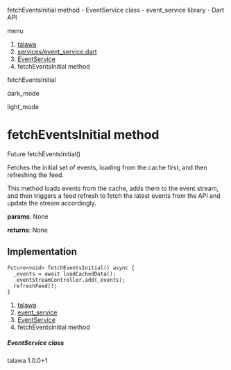 




fetchEventsInitial method - EventService class - event\_service library - Dart API







menu

1. [talawa](../../index.html)
2. [services/event\_service.dart](../../services_event_service/services_event_service-library.html)
3. [EventService](../../services_event_service/EventService-class.html)
4. fetchEventsInitial method

fetchEventsInitial


dark\_mode

light\_mode




# fetchEventsInitial method


Future<void>
fetchEventsInitial()

Fetches the initial set of events, loading from the cache first, and then refreshing the feed.

This method loads events from the cache, adds them to the event stream, and then triggers a feed refresh
to fetch the latest events from the API and update the stream accordingly.

**params**:
None

**returns**:
None


## Implementation

```
Future<void> fetchEventsInitial() async {
  _events = await loadCachedData();
  _eventStreamController.add(_events);
  refreshFeed();
}
```

 


1. [talawa](../../index.html)
2. [event\_service](../../services_event_service/services_event_service-library.html)
3. [EventService](../../services_event_service/EventService-class.html)
4. fetchEventsInitial method

##### EventService class





talawa
1.0.0+1






